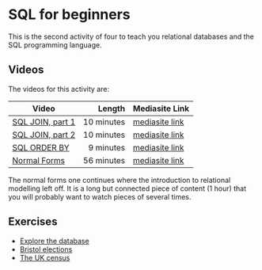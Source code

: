 # SQL for beginners

This is the second activity of four to teach you relational databases and the SQL programming language.

## Videos

The videos for this activity are:

| Video | Length | Mediasite Link |
|-------|-------:|----------------|
| [SQL JOIN, part 1](https://ams-hsta-ims-ond.mediasite.com/MediasiteDeliver/vol01/bristoluniversity/MP4Video/bab37acb-e69a-4718-8ba8-a2dceee71a99.mp4/QualityLevels(699000)) | 10 minutes | [mediasite link](https://mediasite.bris.ac.uk/Mediasite/Play/87fc5f25f4d446f99149a58289899e8d1d) |
| [SQL JOIN, part 2](https://ams-hsta-ims-ond.mediasite.com/MediasiteDeliver/vol01/bristoluniversity/MP4Video/ab90d187-69b6-43fa-a9ed-3a9a9ea0a3b3.mp4/QualityLevels(699000)) | 10 minutes | [mediasite link](https://mediasite.bris.ac.uk/Mediasite/Play/26c1ecb043034568987acc2d3eedc8371d) |
| [SQL ORDER BY](https://ams-hsta-ims-ond.mediasite.com/MediasiteDeliver/vol01/bristoluniversity/MP4Video/f050a7fb-3341-44ab-84f0-59268215ed70.mp4/QualityLevels(699000)) | 9 minutes | [mediasite link](https://mediasite.bris.ac.uk/Mediasite/Play/135220e25bf542099703ca40a900722e1d) |
| [Normal Forms](https://ams-hsta-ims-ond.mediasite.com/MediasiteDeliver/vol01/bristoluniversity/MP4Video/d68cd782-7813-4280-b650-6111bed23469.mp4/QualityLevels(699000)) | 56 minutes | [mediasite link](https://mediasite.bris.ac.uk/Mediasite/Play/6a2edd198312428e846371a3bfd0625c1d) |

The normal forms one continues where the introduction to relational modelling left off. It is a long but connected piece of content (1 hour) that you will probably want to watch pieces of several times.

## Exercises

  - [Explore the database](./explore-database.md)
  - [Bristol elections](./elections.md)
  - [The UK census](./census.md)